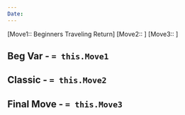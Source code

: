 ```yaml
---
Date:
---
```

[Move1:: Beginners Traveling Return]
[Move2:: ]
[Move3:: ]
## Beg Var - `= this.Move1`

## Classic - `= this.Move2`

## Final Move - `= this.Move3`

